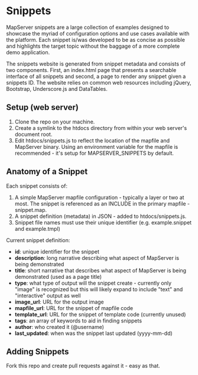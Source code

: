 # Snippets
MapServer snippets are a large collection of examples designed to showcase the myriad of configuration options and use cases available with the platform. Each snippet is/was developed to be as concise as possible and highlights the target topic without the baggage of a more complete demo application.

The snippets website is generated from snippet metadata and consists of two components. First, an index.html page that presents a searchable interface of all snippets and second, a page to render any snippet given a snippets ID. The website relies on common web resources including jQuery, Bootstrap, Underscore.js and DataTables.

## Setup (web server)
1) Clone the repo on your machine. 
2) Create a symlink to the htdocs directory from within your web server's document root.
3) Edit htdocs/snippets.js to reflect the location of the mapfile and MapServer binary. Using an environment variable for the mapfile is recommended - it's setup for MAPSERVER_SNIPPETS by default.

## Anatomy of a Snippet
Each snippet consists of:
1) A simple MapServer mapfile configuration - typically a layer or two at most. The snippet is referenced as an INCLUDE in the primary mapfile - snippet.map.
2) A snippet definition (metadata) in JSON - added to htdocs/snippets.js.
3) Snippet file names must use their unique identifier (e.g. example.snippet and example.tmpl)  

Current snippet definition:
* __id__: unique identifier for the snippet
* __description__: long narrative describing what aspect of MapServer is being demonstrated 
* __title__: short narrative that describes what aspect of MapServer is being demonstrated (used as a page title)
* __type__: what type of output will the snippet create - currently only "image" is recognized but this will likely expand to include "text" and "interactive" output as well
* __image_url__: URL for the output image
* __mapfile_url__: URL for the snippet of mapfile code
* __template_url__: URL for the snippet of template code (currently unused)
* __tags__: an array of keywords to aid in finding snippets
* __author__: who created it (@username)
* __last_updated__: when was the snippet last updated (yyyy-mm-dd)

## Adding Snippets
Fork this repo and create pull requests against it - easy as that.
